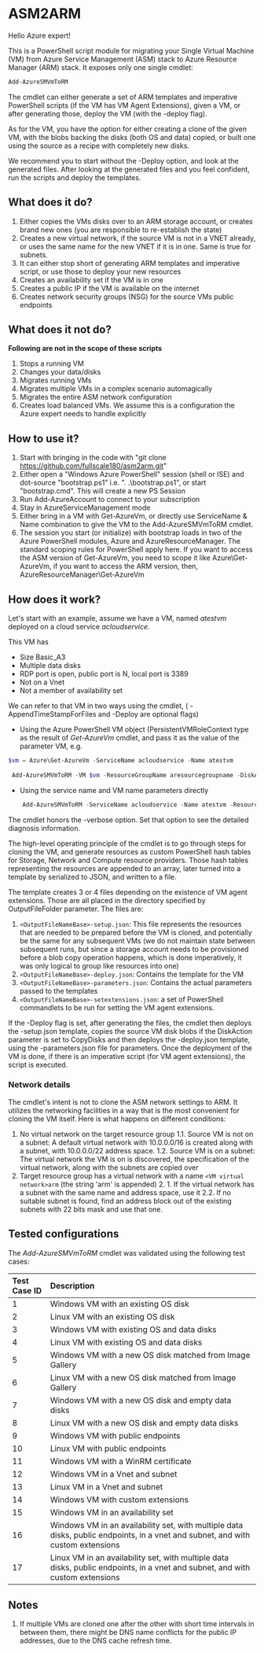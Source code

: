 # ASM2ARM

Hello Azure expert! 

This is a PowerShell script module for migrating your Single Virtual Machine (VM) from Azure Service Management (ASM) stack to Azure Resource Manager (ARM) stack. It exposes only one single cmdlet: 
``` PowerShell
Add-AzureSMVmToRM
```

The cmdlet can either generate a set of ARM templates and imperative PowerShell scripts (if the VM has VM Agent Extensions), given a VM, or after generating those, deploy the VM (with the -deploy flag).

As for the VM, you have the option for either creating a clone of the given VM, with the blobs backing the disks (both OS and data) copied, or built one using the source as a recipe with completely new disks.

We recommend you to start without the -Deploy option, and look at the generated files. After looking at the generated files and you feel confident, run the scripts and deploy the templates.

## What does it do?
 1. Either copies the VMs disks over to an ARM storage account, or creates brand new ones (you are responsible to re-establish the state)
 2.  Creates a new virtual network, if the source VM is not in a VNET already, or uses the same name for the new VNET if it is in one. Same is true for subnets.
 3. It can either stop short of generating ARM templates and imperative script, or use those to deploy your new resources
 4. Creates an availability set if the VM is in one
 5. Creates a public IP if the VM is available on the internet
 6. Creates network security groups (NSG) for the source VMs public endpoints

## What does it not do?
**Following are not in the scope of these scripts**
 1. Stops a running VM 
 2. Changes your data/disks
 3. Migrates running VMs
 4. Migrates multiple VMs in a complex scenario automagically
 5. Migrates the entire ASM network configuration
 6. Creates load balanced VMs. We assume this is a configuration the Azure expert needs to handle explicitly
 
How to use it?
-----------------
 1. Start with bringing in the code with "git clone https://github.com/fullscale180/asm2arm.git"
 2. Either open a "Windows Azure PowerShell" session (shell or ISE) and dot-source "bootstrap.ps1" i.e. ". .\bootstrap.ps1", or start "bootstrap.cmd". This will create a new PS Session
 3. Run Add-AzureAccount to connect to your subscription
 4. Stay in AzureServiceManagement mode
 5. Either bring in a VM with Get-AzureVm, or directly use ServiceName & Name combination to give the VM to the Add-AzureSMVmToRM cmdlet.
 6. The session you start (or initialize) with bootstrap loads in two of the Azure PowerShell modules, Azure and AzureResourceManager. The standard scoping rules for PowerShell apply here. If you want to access the ASM version of Get-AzureVm, you need to scope it like Azure\Get-AzureVm, if you want to access the ARM version, then, AzureResourceManager\Get-AzureVm

## How does it work?
Let's start with an example, assume we have a VM, named *atestvm* deployed on a cloud service *acloudservice*.

This VM has
* Size Basic_A3
* Multiple data disks
* RDP port is open, public port is N, local port is 3389
* Not on a Vnet
* Not a member of availability set
 

We can refer to that VM in two ways using the cmdlet, ( -AppendTimeStampForFiles and -Deploy are optional flags)
* Using the Azure PowerShell VM object (PersistentVMRoleContext type as the result of *Get-AzureVm* cmdlet, and pass it as the value of the parameter VM, e.g.
``` PowerShell
$vm = Azure\Get-AzureVm -ServiceName acloudservice -Name atestvm
 
 Add-AzureSMVmToRM -VM $vm -ResourceGroupName aresourcegroupname -DiskAction CopyDisks -OutputFileFolder D:\myarmtemplates -OutputFileNameBase abasename -AppendTimeStampForFiles -Deploy
```
* Using the service name and VM name parameters directly
``` PowerShell
	Add-AzureSMVmToRM -ServiceName acloudservice -Name atestvm -ResourceGroupName aresourcegroupname -DiskAction CopyDisks -OutputFileFolder D:\myarmtemplates -OutputFileNameBase abasename -AppendTimeStampForFiles -Deploy
```

The cmdlet honors the -verbose option. Set that option to see the detailed diagnosis information.

The high-level operating principle of the cmdlet is to go through steps for cloning the VM, and generate resources as custom PowerShell hash tables for Storage, Network and Compute resource providers.
Those hash tables representing the resources are appended to an array, later turned into a template by serialized to JSON, and written to a file.

The template creates 3 or 4 files depending on the existence of VM agent extensions. Those are all placed in the directory specified by OutputFileFolder parameter. The files are:
1. `<OutputFileNameBase>-setup.json`: This file represents the resources that are needed to be prepared before the VM is cloned, and potentially be the same for any subsequent VMs (we do not maintain state between subsequent runs, but since a storage account needs to be provisioned before a blob copy operation happens, which is done imperatively, it was only logical to group like resources into one)
2. `<OutputFileNameBase>-deploy.json`: Contains the template for the VM
3. `<OutputFileNameBase>-parameters.json`: Contains the actual parameters passed to the templates
4. `<OutputFileNameBase>-setextensions.json`: a set of PowerShell commandlets to be run for setting the VM agent extensions.

If the -Deploy flag is set, after generating the files, the cmdlet then deploys the <OutputFileNameBase>-setup.json template, copies the source VM disk blobs if the DiskAction parameter is set to CopyDisks and then deploys the <OutputFileNameBase>-deploy.json template, using the <OutputFileNameBase>-parameters.json file for parameters. Once the deployment of the VM is done, if there is an imperative script (for VM agent extensions), the script is executed.

### Network details
The cmdlet's intent is not to clone the ASM network settings to ARM. It utilizes the networking facilities in a way that is the most convenient for cloning the VM itself. Here is what happens on different conditions:
1. No virtual network on the target resource group
    1.1. Source VM is not on a subnet: A default virtual network with 10.0.0.0/16 is created along with a subnet, with 10.0.0.0/22 address space.
    1.2. Source VM is on a subnet: The virtual network the VM is on is discovered, the specification of the virtual network, along with the subnets are copied over
2. Target resource group has a virtual network with a name `<VM virtual network>arm` (the string 'arm' is appended)
    2. 1. If the virtual network has a subnet with the same name and address space, use it
    2.2. If no suitable subnet is found, find an address block out of the existing subnets with 22 bits mask and use that one.
	
Tested configurations
--------
The _Add-AzureSMVmToRM_ cmdlet was validated using the following test cases:

| Test Case ID | Description |
|:---|:---|
| 1	| Windows VM with an existing OS disk |
| 2	| Linux VM with an existing OS disk |
| 3	| Windows VM with existing OS and data disks |
| 4	| Linux VM with existing OS and data disks |
| 5	| Windows VM with a new OS disk matched from Image Gallery |
| 6	| Linux VM with a new OS disk matched from Image Gallery |
| 7	| Windows VM with a new OS disk and empty data disks |
| 8	| Linux VM with a new OS disk and empty data disks |
| 9 | Windows VM with public endpoints |
| 10 | Linux VM with public endpoints |
| 11 | Windows VM with a WinRM certificate |
| 12 | Windows VM in a Vnet and subnet |
| 13 | Linux VM in a Vnet and subnet |
| 14 | Windows VM with custom extensions |
| 15 | Windows VM in an availability set |
| 16 | Windows VM in an availability set, with multiple data disks, public endpoints, in a vnet and subnet, and with custom extensions |
| 17 | Linux VM in an availability set, with multiple data disks, public endpoints, in a vnet and subnet, and with custom extensions |

## Notes
1. If multiple VMs are cloned one after the other with short time intervals in between them, there might be DNS name conflicts for the public IP addresses, due to the DNS cache refresh time.